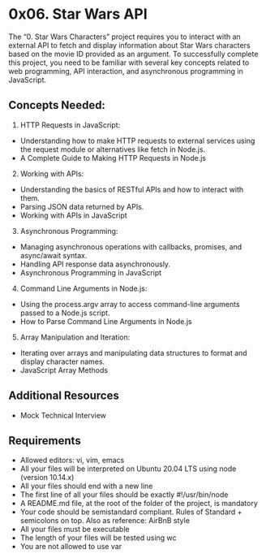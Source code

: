 # 0x06. Star Wars API
The “0. Star Wars Characters” project requires you to interact with an external API to fetch and display information about Star Wars characters based on the movie ID provided as an argument. To successfully complete this project, you need to be familiar with several key concepts related to web programming, API interaction, and asynchronous programming in JavaScript.

## Concepts Needed:
1. HTTP Requests in JavaScript:
- Understanding how to make HTTP requests to external services using the request module or alternatives like fetch in Node.js.
- A Complete Guide to Making HTTP Requests in Node.js

2. Working with APIs:
- Understanding the basics of RESTful APIs and how to interact with them.
- Parsing JSON data returned by APIs.
- Working with APIs in JavaScript

3. Asynchronous Programming:
- Managing asynchronous operations with callbacks, promises, and async/await syntax.
- Handling API response data asynchronously.
- Asynchronous Programming in JavaScript

4. Command Line Arguments in Node.js:
- Using the process.argv array to access command-line arguments passed to a Node.js script.
- How to Parse Command Line Arguments in Node.js

5. Array Manipulation and Iteration:
- Iterating over arrays and manipulating data structures to format and display character names.
- JavaScript Array Methods

## Additional Resources
- Mock Technical Interview

## Requirements
- Allowed editors: vi, vim, emacs
- All your files will be interpreted on Ubuntu 20.04 LTS using node (version 10.14.x)
- All your files should end with a new line
- The first line of all your files should be exactly #!/usr/bin/node
- A README.md file, at the root of the folder of the project, is mandatory
- Your code should be semistandard compliant. Rules of Standard + semicolons on top. Also as reference: AirBnB style
- All your files must be executable
- The length of your files will be tested using wc
- You are not allowed to use var
